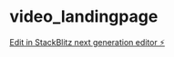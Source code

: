 # video_landingpage

[Edit in StackBlitz next generation editor ⚡️](https://stackblitz.com/~/github.com/Qing20240129/video_landingpage)